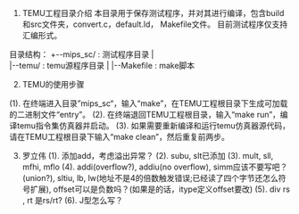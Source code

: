 1. TEMU工程目录介绍
本目录用于保存测试程序，并对其进行编译，包含build和src文件夹，convert.c，default.ld， Makefile文件。
目前测试程序仅支持汇编形式。

目录结构：
   +--mips_sc/        		: 测试程序目录
   |        
   |--temu/			: temu源程序目录
   |
   |--Makefile			: make脚本

2. TEMU的使用步骤

(1). 在终端进入目录”mips_sc“，输入“make”，在TEMU工程根目录下生成可加载的二进制文件“entry”。
(2). 在终端退回TEMU工程根目录，输入“make run”，编译temu指令集仿真器并启动。
(3). 如果需要重新编译和运行temu仿真器源代码，请在TEMU工程根目录下输入“make clean”，然后重复前两步。

3. 罗立伟
(1). 添加add，考虑溢出异常？
(2). subu, slt已添加
(3). mult, sll, mfhi, mflo
(4). addi(overflow?), addiu(no overflow), simm应该不要写吧？(union?), sltiu, lb, lw(地址不是4的倍数触发错误;已经读了四个字节还怎么符号扩展), offset可以是负数吗？(如果是的话，itype定义offset要改)
(5). div rs , rt 是rs/rt?
(6). J型怎么写？

